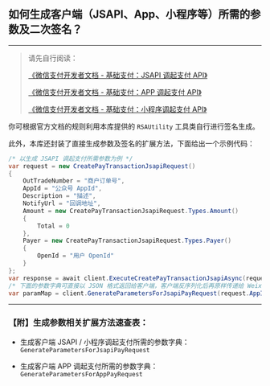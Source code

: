 ﻿## 如何生成客户端（JSAPI、App、小程序等）所需的参数及二次签名？

---

> 请先自行阅读：
>
> [《微信支付开发者文档 - 基础支付：JSAPI 调起支付 API》](https://pay.weixin.qq.com/wiki/doc/apiv3/apis/chapter3_1_4.shtml)
>
> [《微信支付开发者文档 - 基础支付：APP 调起支付 API》](https://pay.weixin.qq.com/wiki/doc/apiv3/apis/chapter3_2_4.shtml)
>
> [《微信支付开发者文档 - 基础支付：小程序调起支付 API》](https://pay.weixin.qq.com/wiki/doc/apiv3/apis/chapter3_5_4.shtml)

你可根据官方文档的规则利用本库提供的 `RSAUtility` 工具类自行进行签名生成。

此外，本库还封装了直接生成参数及签名的扩展方法，下面给出一个示例代码：

```csharp
/* 以生成 JSAPI 调起支付所需参数为例 */
var request = new CreatePayTransactionJsapiRequest()
{
    OutTradeNumber = "商户订单号",
    AppId = "公众号 AppId",
    Description = "描述",
    NotifyUrl = "回调地址",
    Amount = new CreatePayTransactionJsapiRequest.Types.Amount()
    {
        Total = 0
    },
    Payer = new CreatePayTransactionJsapiRequest.Types.Payer()
    {
        OpenId = "用户 OpenId"
    }
};
var response = await client.ExecuteCreatePayTransactionJsapiAsync(request);
/* 下面的参数字典可直接以 JSON 格式返回给客户端，客户端反序列化后再原样传递给 WeixinJSBridge.invoke('getBrandWCPayRequest') 方法即可 */
var paramMap = client.GenerateParametersForJsapiPayRequest(request.AppId, response.PrepayId);
```

---

### 【附】生成参数相关扩展方法速查表：

-   生成客户端 JSAPI / 小程序调起支付所需的参数字典：`GenerateParametersForJsapiPayRequest`

-   生成客户端 APP 调起支付所需的参数字典：`GenerateParametersForAppPayRequest`
